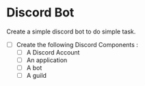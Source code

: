 # Discord Bot

Create a simple discord bot to do simple task.

- [ ] Create the following Discord Components :
    - [ ] A Discord Account
    - [ ] An application
    - [ ] A bot
    - [ ] A guild
